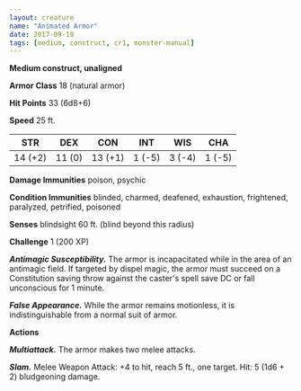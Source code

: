 ```yaml
---
layout: creature
name: "Animated Armor"
date: 2017-09-10
tags: [medium, construct, cr1, monster-manual]
---
```


**Medium construct, unaligned**

**Armor Class** 18 (natural armor)

**Hit Points** 33 (6d8+6)

**Speed** 25 ft.

|   STR   |   DEX   |   CON   |   INT   |   WIS   |   CHA   |
|:-----:|:-----:|:-----:|:-----:|:-----:|:-----:|
| 14 (+2) | 11 (0) | 13 (+1) | 1 (-5) | 3 (-4) | 1 (-5) |

**Damage Immunities** poison, psychic

**Condition Immunities** blinded, charmed, deafened, exhaustion, frightened, paralyzed, petrified, poisoned

**Senses** blindsight 60 ft. (blind beyond this radius)

**Challenge** 1 (200 XP)

***Antimagic Susceptibility.*** The armor is incapacitated while in the area of an antimagic field. If targeted by dispel magic, the armor must succeed on a Constitution saving throw against the caster's spell save DC or fall unconscious for 1 minute.

***False Appearance.*** While the armor remains motionless, it is indistinguishable from a normal suit of armor.

**Actions**

***Multiattack.*** The armor makes two melee attacks.

***Slam.*** Melee Weapon Attack: +4 to hit, reach 5 ft., one target. Hit: 5 (1d6 + 2) bludgeoning damage.


